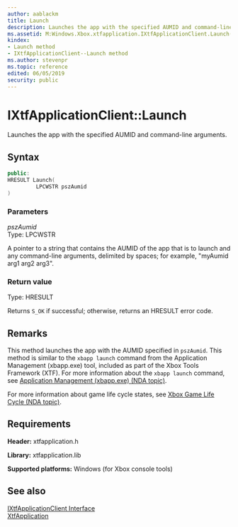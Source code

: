 ```yaml
---
author: aablackm
title: Launch
description: Launches the app with the specified AUMID and command-line arguments.
ms.assetid: M:Windows.Xbox.xtfapplication.IXtfApplicationClient.Launch(LPCWSTR)
kindex:
- Launch method
- IXtfApplicationClient--Launch method
ms.author: stevenpr
ms.topic: reference
edited: 06/05/2019
security: public
---
```


# IXtfApplicationClient::Launch
  
Launches the app with the specified AUMID and command-line arguments.  
  
<a id="syntaxSection"></a>
  
## Syntax
  
```cpp
public:
HRESULT Launch(
         LPCWSTR pszAumid
)  
```
  
<a id="parametersSection"></a>
  
### Parameters
  
*pszAumid*  
Type: LPCWSTR  
  
A pointer to a string that contains the AUMID of the app that is to launch and any command-line arguments, delimited by spaces; for example, "myAumid arg1 arg2 arg3".  
  
<a id="retvalSection"></a>
  
### Return value
  
Type: HRESULT  
  
Returns `S_OK` if successful; otherwise, returns an HRESULT error code.  
  
<a id="remarksSection"></a>
  
## Remarks
  
This method launches the app with the AUMID specified in `pszAumid`. This method is similar to the `xbapp launch` command from the Application Management (xbapp.exe) tool,  included as part of the Xbox Tools Framework (XTF). For more information about the `xbapp launch` command, see [Application Management (xbapp.exe) (NDA topic)](../../../../../../../tools-console/xbox-tools-and-apis/commandlinetools/xbapp.md).  
  
For more information about game life cycle states, see [Xbox Game Life Cycle (NDA topic)](../../../../../../../system/overviews/xbox-game-life-cycle.md).  
  
<a id="requirementsSection"></a>
  
## Requirements
  
**Header:** xtfapplication.h  
  
**Library:** xtfapplication.lib  
  
**Supported platforms:** Windows (for Xbox console tools)  
  
<a id="seealsoSection"></a>
  
## See also
  
[IXtfApplicationClient Interface](../ixtfapplicationclient-xtfapplication-xbox-microsoft-t.md)  
[XtfApplication](../../../xtfapplication-xbox-microsoft-n.md)  
  